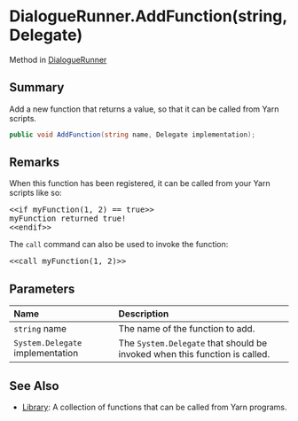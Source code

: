 # DialogueRunner.AddFunction(string,Delegate)

Method in [DialogueRunner](/docs/api/csharp/yarn.unity.dialoguerunner.md)

## Summary


Add a new function that returns a value, so that it can be called
from Yarn scripts.


```csharp
public void AddFunction(string name, Delegate implementation);
```

## Remarks

<p>When this function has been registered, it can be called from
your Yarn scripts like so:</p> <pre lang="yarn">
&lt;&lt;if myFunction(1, 2) == true&gt;&gt;
myFunction returned true!
&lt;&lt;endif&gt;&gt;
</pre> <p>The <code>call</code> command can also be used to invoke the function:</p> <pre lang="yarn">
&lt;&lt;call myFunction(1, 2)&gt;&gt;
</pre>

## Parameters

|Name|Description|
|:---|:---|
|`string` name|The name of the function to add.|
|`System.Delegate` implementation|The  <code>System.Delegate</code>  that should be invoked when this function is called.|

## See Also

* [Library](/docs/api/csharp/yarn.library.md): A collection of functions that can be called from Yarn programs.

